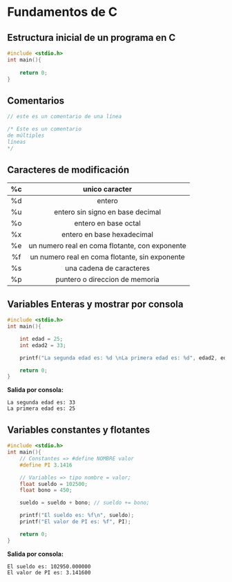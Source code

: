 # Fundamentos de C

## Estructura inicial de un programa en C

```c
#include <stdio.h>
int main(){
    
    return 0;
}
```
## Comentarios
```c
// este es un comentario de una línea

/* Este es un comentario
de múltiples
líneas
*/
```
## Caracteres de modificación

| %c | unico caracter |
|:------:|:--------:|
| %d | entero |
| %u | entero sin signo en base decimal |
| %o | entero en base octal |
| %x | entero en base hexadecimal |
| %e | un numero real en coma flotante, con exponente |
| %f | un numero real en coma flotante, sin exponente |
| %s | una cadena de caracteres |
| %p | puntero o direccion de memoria |

## Variables Enteras y mostrar por consola
```c
#include <stdio.h>
int main(){

    int edad = 25;
    int edad2 = 33;

    printf("La segunda edad es: %d \nLa primera edad es: %d", edad2, edad);

    return 0;
}
```
**Salida por consola:**
```
La segunda edad es: 33 
La primera edad es: 25
``` 
## Variables constantes y flotantes
```c
#include <stdio.h>
int main(){
    // Constantes => #define NOMBRE valor
    #define PI 3.1416

    // Variables => tipo nombre = valor;
    float sueldo = 102500;
    float bono = 450;

    sueldo = sueldo + bono; // sueldo += bono;

    printf("El sueldo es: %f\n", sueldo);
    printf("El valor de PI es: %f", PI);

    return 0;
}
```
**Salida por consola:**
```
El sueldo es: 102950.000000
El valor de PI es: 3.141600
```
